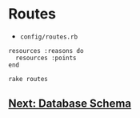 # Routes
- `config/routes.rb`
```
resources :reasons do
  resources :points
end
```
```
rake routes
```

## [Next: Database Schema](21_SCHEMA.md)